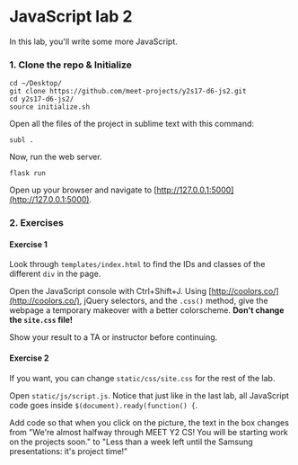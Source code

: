 # JavaScript lab 2
In this lab, you'll write some more JavaScript.

### 1. Clone the repo & Initialize

```
cd ~/Desktop/
git clone https://github.com/meet-projects/y2s17-d6-js2.git
cd y2s17-d6-js2/
source initialize.sh
```

Open all the files of the project in sublime text with this command:
```
subl .
```

Now, run the web server. 
```
flask run
```

Open up your browser and navigate to
[http://127.0.0.1:5000](http://127.0.0.1:5000).

### 2. Exercises

#### Exercise 1

Look through `templates/index.html` to find the IDs and classes of the
different `div` in the page.

Open the JavaScript console with Ctrl+Shift+J. Using [http://coolors.co/](http://coolors.co/),
jQuery selectors, and the `.css()` method, give the webpage a temporary
makeover with a better colorscheme. **Don't change the `site.css` file!**

Show your result to a TA or instructor before continuing.


#### Exercise 2

If you want, you can change `static/css/site.css` for the rest of the lab.

Open `static/js/script.js`. Notice that just like in the last lab, all
JavaScript code goes inside `$(document).ready(function() {`.

Add code so that when you click on the picture, the text in the box changes
from "We're almost halfway through MEET Y2 CS! You will be starting work on 
the projects soon." to "Less than a week left until the Samsung presentations:
it's project time!"
